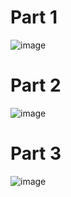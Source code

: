 # Part 1

![image](https://user-images.githubusercontent.com/103723115/199416642-becfa707-33aa-4baa-81a9-bfa8f4df4413.png)

# Part 2

![image](https://user-images.githubusercontent.com/103723115/199416917-e7d8e771-7341-4878-adae-9f764e957347.png)

# Part 3

![image](https://user-images.githubusercontent.com/103723115/199417043-ede90123-31a3-4392-9f03-8c5e88f34974.png)
